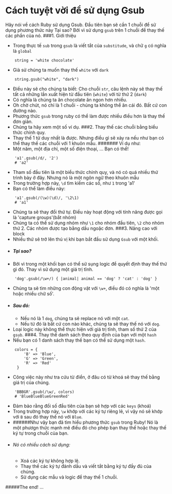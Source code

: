 # Cách tuyệt vời để sử dụng Gsub
Hãy nói về cách Ruby sử dụng Gsub. Đầu tiên bạn sẽ cần 1 chuỗi để sử dụng phương thức này
Tại sao?
Bởi vì sử dụng `gsub` trên 1 chuỗi để thay thế các phần của nó.
###1. Giới thiệu
- Trong thực tế `sub` trong `gsub` là viết tắt của `substitude`, và chữ `g` có nghĩa là `global`
```.env
    string = 'white chocolate'
```
- Giả sử chúng ta muốn thay thế `white` với `dark`
```.env
    string.gsub("white", "dark")
```
- Điều này sẽ cho chúng ta biết: Cho chuỗi `str`, câu lệnh này sẽ thay thế tất cả những lần xuất hiện từ đầu tiên (`white`) với từ thứ 2 (`dark`)
- Có nghĩa là chúng ta ăn chocolate ăn ngon hơn nhiều.
- Oh chờ chút, nó chỉ là 1 chuỗi - chúng ta không thể ăn cái đó.
Bất cứ con đường nào.
- Phương thức `gsub` trong ruby có thể làm được nhiều điều hơn là thay thế đơn giản.
- Chúng ta hãy xem một số ví dụ.
###2. Thay thế các chuỗi bằng biểu thức chính quy.
- Thay thế 1 từ duy nhất là được. Nhưng điều gì sẽ xảy ra nếu như bạn có thể thay thế các chuỗi với 1 khuôn mẫu.
####### Ví dụ như:
- Một năm, một địa chỉ, một số điện thoại, ... Bạn có thể!
```.env
    'a1'.gsub(/d/, '2')
    # 'a2'
```
- Tham số đầu tiên là một biểu thức chính quy, và nó có quá nhiều thứ trình bày ở đây. Nhưng nó là một ngôn ngữ theo khuôn mẫu
- Trong trường hợp này, `\d` tìm kiếm các số, như `1` trong 'a1'
- Bạn có thể làm điều này:
```.env
    'a1'.gsub(/(\w)(\d)/, '\2\1)
    # 'a1'
```
- Chúng ta sẽ thay đổi thứ tự. Điều này hoạt động với tính năng được gọi là 'capture groups'(bắt nhóm)
- Chúng ta có thể sử dụng nhóm như `\1` cho nhóm đầu tiên, `\2` cho nhóm thứ 2. Các nhóm được tạo bằng dấu ngoặc đơn.
###3. Nâng cao với block
- Nhiều thứ sẽ trở lên thú vị khi bạn bắt đầu sử dụng `Gsub` với một khối.
- ##### Tại sao?
- Bởi vì trong một khối bạn có thể sử sụng logic để quyết định thay thế thứ gì đó. Thay vì sử dụng một giá trị tĩnh.
```.env
    'dog'.gsub(/\w+/) { |animal| animal == 'dog' ? 'cat' : 'dog' }
```
- Chúng ta sẽ tìm những con động vật với `\w+`, điều đó có nghĩa là 'một hoặc nhiều chữ số'.
- ##### Sau đó:
    -   Nếu nó là 1 `dog`, chúng ta sẽ replace nó với một `cat`.
    -   Nếu từ đó là bất cứ con nào khác, chúng ta sẽ thay thế nó với `dog`.
- Loại logic này không thể thực hiện với giá trị tĩnh, tham số thứ 2 của `gsub`.
###4. Thay thế danh sách theo quy định của bạn với một `hash`
- Nếu bạn có 1 danh sách thay thế bạn có thể sử dụng một `hash`.
```.env
    colors = { 
        'B' => 'Blue',
        'G' => 'Green',
        'R' => 'Red'
     }
```
- Công việc này như tra cứu từ điển, ở đâu có từ khoá sẽ thay thế bằng giá trị của chúng.
```.env
    'BBBGR'.gsub(/\w/, colors)
    # 'BlueBlueBlueGreenRed'
```
- Đảm bảo rằng đối số đầu tiên của bạn sẽ hợp với các `keys` (khoá)
- Trong trường hợp này, `\w` khớp với các ký tự riêng lẻ, vì vậy nó sẽ khớp với `B` sau đó thay thế nó với `Blue`.
- ######Như vậy bạn đã tìm hiểu phương thức `gsub` trong Ruby! Nó là một phươgn thức mạnh mẽ điều đó cho phép bạn thay thế hoặc thay thế ký tự trong chuỗi của bạn.
- ###### Nó có nhiều cách sử dụng:
    -   Xoá các ký tự không hợp lệ.
    -   Thay thế các ký tự đánh dấu và viết tắt bằng ký tự đầy đủ của chúng.
    -   Sử dụng các mẫu và logic để thay thế 1 chuỗi.
 
 #####The end! ...
